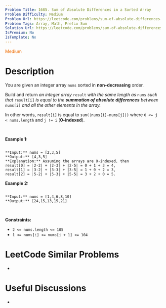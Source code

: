 ```yaml
---
Problem Title: 1685. Sum of Absolute Differences in a Sorted Array
Problem Difficulty: Medium
Problem Url: https://leetcode.com/problems/sum-of-absolute-differences-in-a-sorted-array/
Problem Tags: Array, Math, Prefix Sum
Solution Url: https://leetcode.com/problems/sum-of-absolute-differences-in-a-sorted-array/solution/
IsPremium: No
IsTemplate: No
---
```


<span style="color: rgb(239, 108, 0);">Medium</span>

# Description

You are given an integer array `nums` sorted in **non-decreasing** order.


Build and return *an integer array* `result` *with the same length as* `nums` *such that* `result[i]` *is equal to the **summation of absolute differences** between* `nums[i]` *and all the other elements in the array.*


In other words, `result[i]` is equal to `sum(|nums[i]-nums[j]|)` where `0 <= j < nums.length` and `j != i` (**0-indexed**).


 


**Example 1:**



```

**Input:** nums = [2,3,5]
**Output:** [4,3,5]
**Explanation:** Assuming the arrays are 0-indexed, then
result[0] = |2-2| + |2-3| + |2-5| = 0 + 1 + 3 = 4,
result[1] = |3-2| + |3-3| + |3-5| = 1 + 0 + 2 = 3,
result[2] = |5-2| + |5-3| + |5-5| = 3 + 2 + 0 = 5.

```

**Example 2:**



```

**Input:** nums = [1,4,6,8,10]
**Output:** [24,15,13,15,21]

```

 


**Constraints:**


* `2 <= nums.length <= 105`
* `1 <= nums[i] <= nums[i + 1] <= 104`




# LeetCode Similar Problems

- []()

# Useful Discussions

- []()
